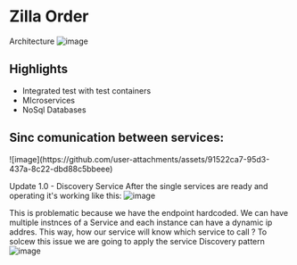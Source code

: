 <h1> Zilla Order</h1>

Architecture
![image](https://github.com/user-attachments/assets/f06f50c9-b250-42fb-9350-7f1670614027)


<h2>Highlights</h2>
<ul>
  <li> Integrated test with test containers</li>
  <li> MIcroservices </li>
  <li> NoSql Databases </li>
</ul>

<h2>Sinc comunication between services:</h2>
![image](https://github.com/user-attachments/assets/91522ca7-95d3-437a-8c22-dbd88c5bbeee)

Update 1.0 - Discovery Service
After the single services are ready and operating it's working like this:
![image](https://github.com/user-attachments/assets/57023b10-04e6-4cbe-94ca-7ffdfb133095)

This is problematic because we have the endpoint hardcoded. We can have multiple instnces of a Service and each instance can have a dynamic ip addres. This way, how our service will know which service to call ? 
To solcew this issue we are going to apply the service Discovery pattern
![image](https://github.com/user-attachments/assets/ef805bf9-eef4-4c4e-9262-886499a45ba8)

